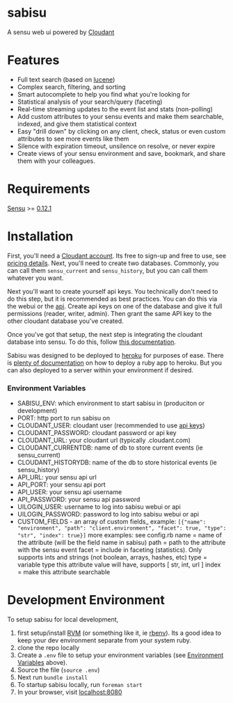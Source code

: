 sabisu
======

A sensu web ui powered by [Cloudant](https://cloudant.com)

Features
========

 * Full text search (based on [lucene](http://lucene.apache.org/))
 * Complex search, filtering, and sorting
 * Smart autocomplete to help you find what you're looking for
 * Statistical analysis of your search/query (faceting)
 * Real-time streaming updates to the event list and stats (non-polling)
 * Add custom attributes to your sensu events and make them searchable, indexed, and give them statistical context
 * Easy "drill down" by clicking on any client, check, status or even custom attributes to see more events like them
 * Silence with expiration timeout, unsilence on resolve, or never expire
 * Create views of your sensu environment and save, bookmark, and share them with your colleagues.

Requirements
============

[Sensu](https://github.com/sensu/sensu) >= [0.12.1](https://github.com/sensu/sensu/blob/master/CHANGELOG.md#0121---2013-11-02)

Installation
============

First, you'll need a [Cloudant account](https://cloudant.com/sign-up/). Its free to sign-up and free to use, see [pricing details](https://cloudant.com/product/pricing/). Next, you'll need to create two databases. Commonly, you can call them `sensu_current` and `sensu_history`, but you can call them whatever you want. 

Next you'll want to create yourself api keys. You technically don't need to do this step, but it is recommended as best practices. You can do this via the webui or the [api](http://docs.cloudant.com/api/authz.html?highlight=api%20key). Create api keys on one of the database and give it full permissions (reader, writer, admin). Then grant the same API key to the other cloudant database you've created.

Once you've got that setup, the next step is integrating the cloudant database into sensu. To do this, follow [this documentation](https://github.com/cloudant/sabisu/blob/master/sensu-integration/README.md).

Sabisu was designed to be deployed to [heroku](http://heroku.com) for purposes of ease. There is [plenty of documentation](https://devcenter.heroku.com/articles/ruby-support) on how to deploy a ruby app to heroku. But you can also deployed to a server within your environment if desired.

### Environment Variables

 * SABISU_ENV: which environment to start sabisu in (produciton or development)
 * PORT: http port to run sabisu on
 * CLOUDANT_USER: cloudant user (recommended to use [api keys](http://docs.cloudant.com/api/authz.html?highlight=key))
 * CLOUDANT_PASSWORD: cloudant password or api key
 * CLOUDANT_URL: your cloudant url (typically <username>.cloudant.com)
 * CLOUDANT_CURRENTDB: name of db to store current events (ie sensu_current)
 * CLOUDANT_HISTORYDB: name of the db to store historical events (ie sensu_history)
 * API_URL: your sensu api url
 *  API_PORT: your sensu api port
 * API_USER: your sensu api username
 * API_PASSWORD: your sensu api password
 * UILOGIN_USER: username to log into sabisu webui or api
 * UILOGIN_PASSWORD: password to log into sabisu webui or api
 * CUSTOM_FIELDS - an array of custom fields_
    example: `[{"name": "environment", "path": "client.environment", "facet": true, "type": "str", "index": true}]`
    more examples: see config.rb
    name = name of the attribute (will be the field name in sabisu)
    path = path to the attribute with the sensu event
    facet = include in faceting (statistics). Only supports ints and strings (not boolean, arrays, hashes, etc)
    type = variable type this attribute value will have, supports [ str, int, url ]
    index = make this attribute searchable

Development Environment
=======================

To setup sabisu for local development, 

1. first setup/install [RVM](https://rvm.io/) (or something like it, ie [rbenv](http://rbenv.org/)). Its a good idea to keep your dev environment separate from your system ruby.
2. clone the repo locally
3. Create a `.env` file to setup your environment variables (see [Environment Variables](https://github.com/cloudant/sabisu/blob/master/README.md#environment-variables) above).
4. Source the file (`source .env`)
5. Next run `bundle install`
6. To startup sabisu locally, run `foreman start`
7. In your browser, visit [localhost:8080](http://localhost:8080)
